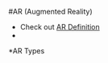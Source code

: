 #AR (Augmented Reality)

* Check out [AR Definition](https://github.com/Afnan-Aldhahri/exapmles_markdown/blob/master/AR%20Definition)
* 
*AR Types
